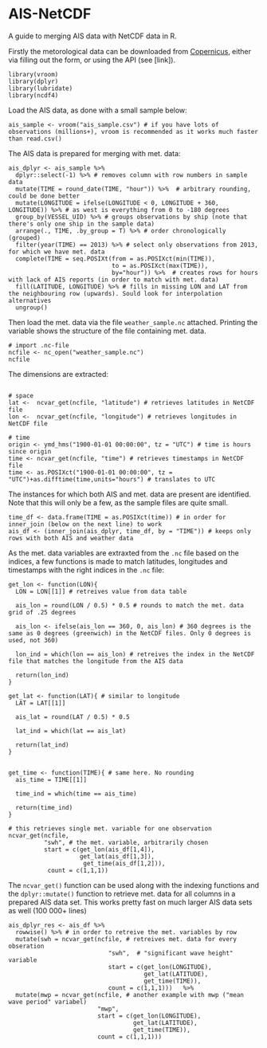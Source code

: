 # AIS-NetCDF
A guide to merging AIS data with NetCDF data in R.

Firstly the metorological data can be downloaded from [Copernicus](https://cds.climate.copernicus.eu/cdsapp#!/dataset/reanalysis-era5-single-levels?tab=form), either via filling out the form, or using the API (see [link]).

```
library(vroom)
library(dplyr)
library(lubridate)
library(ncdf4)
```
Load the AIS data, as done with a small sample below:
```
ais_sample <- vroom("ais_sample.csv") # if you have lots of observations (millions+), vroom is recommended as it works much faster than read.csv()
```

The AIS data is prepared for merging with met. data:
```
ais_dplyr <- ais_sample %>% 
  dplyr::select(-1) %>% # removes column with row numbers in sample data
  mutate(TIME = round_date(TIME, "hour")) %>%  # arbitrary rounding, could be done better
  mutate(LONGITUDE = ifelse(LONGITUDE < 0, LONGITUDE + 360, LONGITUDE)) %>% # as west is everything from 0 to -180 degrees
  group_by(VESSEL_UID) %>% # groups observations by ship (note that there's only one ship in the sample data)
  arrange(., TIME, .by_group = T) %>% # order chronologically (grouped)
  filter(year(TIME) == 2013) %>% # select only observations from 2013, for which we have met. data
  complete(TIME = seq.POSIXt(from = as.POSIXct(min(TIME)), 
                             to = as.POSIXct(max(TIME)), 
                             by="hour")) %>%  # creates rows for hours with lack of AIS reports (in order to match with met. data)
  fill(LATITUDE, LONGITUDE) %>% # fills in missing LON and LAT from the neighbouring row (upwards). Sould look for interpolation alternatives
  ungroup()
```

Then load the met. data via the file `weather_sample.nc` attached. Printing the variable shows the structure of the file containing met. data.
```
# import .nc-file
ncfile <- nc_open("weather_sample.nc")
ncfile
```

The dimensions are extracted:

```

# space
lat <-  ncvar_get(ncfile, "latitude") # retrieves latitudes in NetCDF file
lon <-  ncvar_get(ncfile, "longitude") # retrieves longitudes in NetCDF file

# time
origin <- ymd_hms("1900-01-01 00:00:00", tz = "UTC") # time is hours since origin
time <- ncvar_get(ncfile, "time") # retrieves timestamps in NetCDF file
time <- as.POSIXct("1900-01-01 00:00:00", tz = "UTC")+as.difftime(time,units="hours") # translates to UTC
```

The instances for which both AIS and met. data are present are identified. Note that this will only be a few, as the sample files are quite small.
```
time_df <- data.frame(TIME = as.POSIXct(time)) # in order for inner_join (below on the next line) to work
ais_df <- (inner_join(ais_dplyr, time_df, by = "TIME")) # keeps only rows with both AIS and weather data
```

As the met. data variables are extraxted from the `.nc` file based on the indices, a few functions is made to match latitudes, longitudes and timestamps with the right indices in the `.nc` file:
```
get_lon <- function(LON){
  LON = LON[[1]] # retreives value from data table
  
  ais_lon = round(LON / 0.5) * 0.5 # rounds to match the met. data grid of .25 degrees
  
  ais_lon <- ifelse(ais_lon == 360, 0, ais_lon) # 360 degrees is the same as 0 degrees (greenwich) in the NetCDF files. Only 0 degrees is used, not 360)
  
  lon_ind = which(lon == ais_lon) # retreives the index in the NetCDF file that matches the longitude from the AIS data
  
  return(lon_ind)
}

get_lat <- function(LAT){ # similar to longitude
  LAT = LAT[[1]]
  
  ais_lat = round(LAT / 0.5) * 0.5

  lat_ind = which(lat == ais_lat)
  
  return(lat_ind)
}


get_time <- function(TIME){ # same here. No rounding
  ais_time = TIME[[1]]
  
  time_ind = which(time == ais_time)
  
  return(time_ind)
}

# this retrieves single met. variable for one observation
ncvar_get(ncfile,
          "swh", # the met. variable, arbitrarily chosen
          start = c(get_lon(ais_df[1,4]),
                    get_lat(ais_df[1,3]),
                     get_time(ais_df[1,2])), 
           count = c(1,1,1))
```

The `ncvar_get()` function can be used along with the indexing functions and the `dplyr::mutate()` function to retrieve met. data for all columns in a prepared AIS data set. This works pretty fast on much larger AIS data sets as well (100 000+ lines)
```
ais_dplyr_res <- ais_df %>% 
  rowwise() %>% # in order to retreive the met. variables by row
  mutate(swh = ncvar_get(ncfile, # retreives met. data for every obseration
                            "swh",  # "significant wave height" variable
                            start = c(get_lon(LONGITUDE), 
                                      get_lat(LATITUDE), 
                                      get_time(TIME)), 
                            count = c(1,1,1)))   %>%
  mutate(mwp = ncvar_get(ncfile, # another example with mwp ("mean wave period" variabel)
                         "mwp",
                         start = c(get_lon(LONGITUDE),
                                   get_lat(LATITUDE),
                                   get_time(TIME)),
                         count = c(1,1,1)))


```

